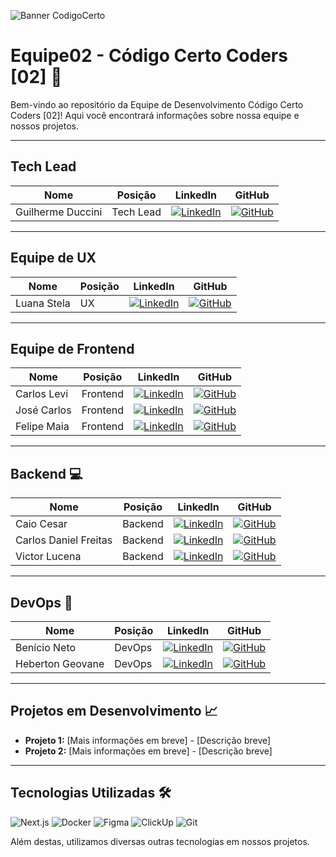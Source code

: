 ![Banner CodigoCerto](https://utfs.io/f/3b2340e8-5523-4aca-a549-0688fd07450e-j4edu.jfif)

# Equipe02 - Código Certo Coders [02] 🚀

Bem-vindo ao repositório da Equipe de Desenvolvimento Código Certo Coders [02]! Aqui você encontrará informações sobre nossa equipe e nossos projetos.

---

## **Tech Lead** 

| **Nome** | **Posição** | **LinkedIn** | **GitHub** |
|---|---|---|---|
| Guilherme Duccini | Tech Lead | [![LinkedIn](https://img.shields.io/badge/LinkedIn-0A66C2?style=for-the-badge&logo=linkedin&logoColor=white)](https://www.linkedin.com/in/guilhermeduccini/) | [![GitHub](https://img.shields.io/badge/GitHub-000?style=for-the-badge&logo=github&logoColor=white)](https://github.com/duccini) |

---

## **Equipe de UX** 

| **Nome** | **Posição** | **LinkedIn** | **GitHub** |
|---|---|---|---|
| Luana Stela | UX | [![LinkedIn](https://img.shields.io/badge/LinkedIn-0A66C2?style=for-the-badge&logo=linkedin&logoColor=white)](https://www.linkedin.com/in/luana-stela-arantes/) | [![GitHub](https://img.shields.io/badge/GitHub-000?style=for-the-badge&logo=github&logoColor=white)](https://github.com/LuanaStela) |

---

## **Equipe de Frontend** 

| **Nome** | **Posição** | **LinkedIn** | **GitHub** |
|---|---|---|---|
| Carlos Levi | Frontend | [![LinkedIn](https://img.shields.io/badge/LinkedIn-0A66C2?style=for-the-badge&logo=linkedin&logoColor=white)](https://www.linkedin.com/in/carlos-levi-099761202/) | [![GitHub](https://img.shields.io/badge/GitHub-000?style=for-the-badge&logo=github&logoColor=white)](https://github.com/Carlos-Levi) |
| José Carlos | Frontend | [![LinkedIn](https://img.shields.io/badge/LinkedIn-0A66C2?style=for-the-badge&logo=linkedin&logoColor=white)](https://www.linkedin.com/in/josecarlos0075/) | [![GitHub](https://img.shields.io/badge/GitHub-000?style=for-the-badge&logo=github&logoColor=white)](https://www.github.com/josecarlos006) |
| Felipe Maia | Frontend | [![LinkedIn](https://img.shields.io/badge/LinkedIn-0A66C2?style=for-the-badge&logo=linkedin&logoColor=white)](https://www.linkedin.com/in/felipe-ma1a) | [![GitHub](https://img.shields.io/badge/GitHub-000?style=for-the-badge&logo=github&logoColor=white)](https://github.com/felipe-Ma1a) |

---

## **Backend** 💻

| **Nome** | **Posição** | **LinkedIn** | **GitHub** |
|---|---|---|---|
| Caio Cesar | Backend | [![LinkedIn](https://img.shields.io/badge/LinkedIn-0A66C2?style=for-the-badge&logo=linkedin&logoColor=white)](https://www.linkedin.com/in/caiocesarss) | [![GitHub](https://img.shields.io/badge/GitHub-000?style=for-the-badge&logo=github&logoColor=white)](https://github.com/caiocssilva) |
| Carlos Daniel Freitas | Backend | [![LinkedIn](https://img.shields.io/badge/LinkedIn-0A66C2?style=for-the-badge&logo=linkedin&logoColor=white)](https://www.linkedin.com/in/carlos806/) | [![GitHub](https://img.shields.io/badge/GitHub-000?style=for-the-badge&logo=github&logoColor=white)](https://github.com/DFGTX360) |
| Victor Lucena | Backend | [![LinkedIn](https://img.shields.io/badge/LinkedIn-0A66C2?style=for-the-badge&logo=linkedin&logoColor=white)](https://www.linkedin.com/in/victor-lucena-2ba1b6175/) | [![GitHub](https://img.shields.io/badge/GitHub-000?style=for-the-badge&logo=github&logoColor=white)](https://github.com/VictorLucenaa) |

---

## **DevOps** 🔧

| **Nome** | **Posição** | **LinkedIn** | **GitHub** |
|---|---|---|---|
| Benício Neto | DevOps | [![LinkedIn](https://img.shields.io/badge/LinkedIn-0A66C2?style=for-the-badge&logo=linkedin&logoColor=white)](https://www.linkedin.com/in/benicio-neto/) | [![GitHub](https://img.shields.io/badge/GitHub-000?style=for-the-badge&logo=github&logoColor=white)](https://github.com/beniciont) |
| Heberton Geovane | DevOps | [![LinkedIn](https://img.shields.io/badge/LinkedIn-0A66C2?style=for-the-badge&logo=linkedin&logoColor=white)](https://www.linkedin.com/in/heberton-geovane/) | [![GitHub](https://img.shields.io/badge/GitHub-000?style=for-the-badge&logo=github&logoColor=white)](https://github.com/HebertonGeovane) |

---

## **Projetos em Desenvolvimento** 📈

- **Projeto 1:** [Mais informações em breve] - [Descrição breve]
- **Projeto 2:** [Mais informações em breve] - [Descrição breve]

---

## **Tecnologias Utilizadas** 🛠️

![Next.js](https://img.shields.io/badge/Next.js-000?style=for-the-badge&logo=nextdotjs&logoColor=white)
![Docker](https://img.shields.io/badge/Docker-2496ED?style=for-the-badge&logo=docker&logoColor=white)
![Figma](https://img.shields.io/badge/Figma-F24E1E?style=for-the-badge&logo=figma&logoColor=white)
![ClickUp](https://img.shields.io/badge/ClickUp-7B68EE?style=for-the-badge&logo=clickup&logoColor=white)
![Git](https://img.shields.io/badge/git-F05032?style=for-the-badge&logo=git&logoColor=white)

Além destas, utilizamos diversas outras tecnologias em nossos projetos.
